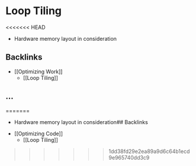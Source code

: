 # Loop Tiling
<<<<<<< HEAD
- Hardware memory layout in consideration



## Backlinks
* [[Optimizing Work]]
	* [[Loop Tiling]]

## ...
=======
- Hardware memory layout in consideration## Backlinks
* [[Optimizing Code]]
	* [[Loop Tiling]]

>>>>>>> 1dd38fd29e2ea89a9d6c64b1ecd9e965740dd3c9
